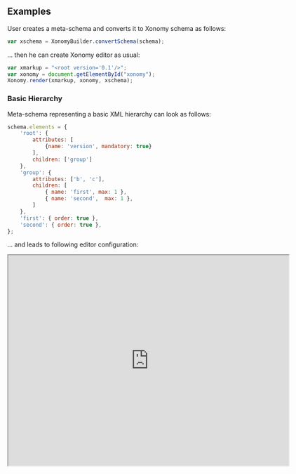 ## Examples

User creates a meta-schema and converts it to Xonomy schema as follows:

```js
var xschema = XonomyBuilder.convertSchema(schema);
```

... then he can create Xonomy editor as usual:

```js
var xmarkup = "<root version='0.1'/>";
var xonomy = document.getElementById("xonomy");
Xonomy.render(xmarkup, xonomy, xschema);
```

### Basic Hierarchy

Meta-schema representing a basic XML hierarchy can look as follows:

```js
schema.elements = {
    'root': {
        attributes: [
            {name: 'version', mandatory: true}
        ],
        children: ['group']
    },
    'group': {
        attributes: ['b', 'c'],
        children: [
            { name: 'first', max: 1 },
            { name: 'second',  max: 1 },
        ]
    },
    'first': { order: true },
    'second': { order: true },
};
```

... and leads to following editor configuration:

<iframe src="https://rawgit.com/filodej/xonomy-builder/master/examples/basic/index.html" 
		width="640" height="480" style="display:block; margin: 0 auto;">&nbsp;</iframe>

